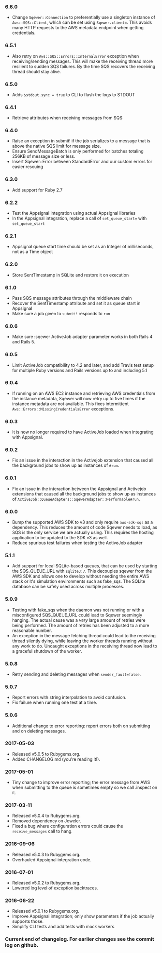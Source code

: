 ### 6.6.0
- Change `Sqewer::Connection` to preferentially use a singleton instance of `Aws::SQS::Client`, which can be set using `Sqewer.client=`. This avoids many HTTP requests to the AWS metadata endpoint when getting credentials.

### 6.5.1
- Also retry on `Aws::SQS::Errors::InternalError` exception when receiving/sending messages. This will make
  the receiving thread more resilient to sudden SQS failures. By the time SQS recovers the receiving thread
  should stay alive.

### 6.5.0
- Adds `$stdout.sync = true` to CLI to flush the logs to STDOUT

### 6.4.1
- Retrieve attributes when receiving messages from SQS

### 6.4.0
- Raise an exception in submit! if the job serializes to a message that is
  above the native SQS limit for message size.
- Ensure SendMessageBatch is only performed for batches totaling 256KB of message size or less.
- Insert Sqewer::Error between StandardError and our custom errors for easier rescuing

### 6.3.0
- Add support for Ruby 2.7

### 6.2.2
- Test the Appsignal integration using actual Appsignal libraries
- In the Appsignal integration, replace a call of `set_queue_start=` with `set_queue_start`

### 6.2.1
- Appsignal queue start time should be set as an Integer of milliseconds, not as a Time object

### 6.2.0
- Store SentTimestamp in SQLite and restore it on execution

### 6.1.0
- Pass SQS message attributes through the middleware chain
- Recover the SentTimestamp attribute and set it as queue start in Appsignal
- Make sure a job given to `submit!` responds to `run`

### 6.0.6
- Make sure :sqewer ActiveJob adapter parameter works in both Rails 4
  and Rails 5.

### 6.0.5
- Limit ActiveJob compatibility to 4.2 and later, and add Travis test
  setup for multiple Ruby versions and Rails versions up to and including 5.1

### 6.0.4
- If running on an AWS EC2 instance and retrieving AWS credentials from the instance metadata, Sqewer will now retry up to five times if the instance metadata are not available. This fixes intermittent `Aws::Errors::MissingCredentialsError` exceptions.

### 6.0.3
- It is now no longer required to have ActiveJob loaded when integrating with Appsignal.

### 6.0.2
- Fix an issue in the interaction in the Activejob extension that caused all the background jobs to show up as instances of `#run`.

### 6.0.1
- Fix an issue in the interaction between the Appsignal and Activejob extensions that caused all the background jobs to show up as instances of `ActiveJob::QueueAdapters::SqewerAdapter::Performable#run`.

### 6.0.0
- Bump the supported AWS SDK to v3 and only require `aws-sdk-sqs` as a dependency. This reduces the amount of code Sqewer needs to load, as SQS is the only service we are actually using. This requires the hosting application to be updated to the SDK v3 as well.
- Reduce spurious test failures when testing the ActiveJob adapter

### 5.1.1
- Add support for local SQLite-based queues, that can be used by starting the SQS_QUEUE_URL with `sqlite3:/`. This decouples sqewer from the AWS SDK and allows one to develop without needing the entire AWS stack or it's simulation environments such as fake_sqs. The SQLite database can be safely used across multiple processes.

### 5.0.9
- Testing with fake_sqs when the daemon was not running or with a misconfigured SQS_QUEUE_URL could lead to Sqewer seemingly hanging. The actual cause was a _very_ large amount of retries were being performed. The amount of retries has been adjusted to a more reasonable number.
- An exception in the message fetching thread could lead to the receiving thread silently dying, while leaving the worker threads running without any work to do. Uncaught exceptions in the receiving thread now lead to a graceful shutdown of the worker.

### 5.0.8
- Retry sending and deleting messages when `sender_fault=false`.

### 5.0.7
- Report errors with string interpolation to avoid confusion.
- Fix failure when running one test at a time.

### 5.0.6
- Additional change to error reporting: report errors both on submitting and on deleting messages.

### 2017-05-03
- Released v5.0.5 to Rubygems.org.
- Added CHANGELOG.md (you're reading it!).

### 2017-05-01
- Tiny change to improve error reporting; the error message from AWS when submitting to the queue is sometimes empty so we call .inspect on it.

### 2017-03-11
- Released v5.0.4 to Rubygems.org.
- Removed dependency on Jeweler.
- Fixed a bug where configuration errors could cause the `receive_messages` call to hang.

### 2016-09-06
- Released v5.0.3 to Rubygems.org.
- Overhauled Appsignal integration code.

### 2016-07-01
- Released v5.0.2 to Rubygems.org.
- Lowered log level of exception backtraces.

### 2016-06-22
- Released v5.0.1 to Rubygems.org.
- Improve Appsignal integration; only show parameters if the job actually supports those.
- Simplify CLI tests and add tests with mock workers.

### Current end of changelog. For earlier changes see the commit log on github.
